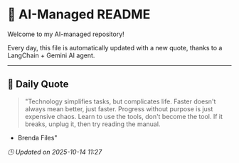 # 🧠 AI-Managed README

Welcome to my AI-managed repository!

Every day, this file is automatically updated with a new quote, thanks to a LangChain + Gemini AI agent.

---

## 📅 Daily Quote

> "Technology simplifies tasks, but complicates life.
Faster doesn't always mean better, just faster.
Progress without purpose is just expensive chaos.
Learn to use the tools, don't become the tool.
If it breaks, unplug it, then try reading the manual.

- Brenda Files"

*🕒 Updated on 2025-10-14 11:27*